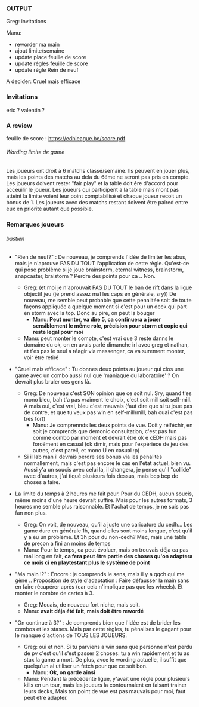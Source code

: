 

### OUTPUT

Greg: invitations

Manu: 

- reworder ma main
- ajout limite/semaine
- update place feuille de score
- update régles feuille de score
- update régle Rein de neuf

A decider: Cruel mais efficace

### Invitations

eric ? valentin ? 

### A review 

feuille de score : https://edhleague.be/score.pdf

###### Wording limite de game

Les joueurs ont droit à 6 matchs classé/semaine. Ils peuvent en jouer plus, mais les points des matchs au dela du 6éme ne seront pas pris en compte. Les joueurs doivent rester "fair play" et la table doit êre d'accord pour acceuilir le joueur. Les joueurs qui participent a la table mais n'ont pas atteint la limite voient leur point comptabilisé et chaque joueur recoit un bonus de 1. Les joueurs avec des matchs restant doivent être paired entre eux en priorité autant que possible.

### Remarques joueurs 

###### bastien

- "Rien de neuf?" : De nouveau, je comprends l'idée de limiter les abus, mais je n'aprouve PAS DU TOUT l'application de cette règle. Qu'est-ce qui pose problème si je joue brainstorm, eternal witness, brainstorm, snapcaster, braistorm ? Perdre des points pour ca .. Non. 
  - Greg: (et moi je n'aprouvait PAS DU TOUT le ban de rift dans la ligue objectif jeu (je prend assez mal les caps en générale, sry)) De nouveau, me semble peut probable que cette penalitée soit de toute façons appliquée a quelque moment si c'est pour un deck qui part en storm avec la top. Donc au pire, on peut la bouger
    - Manu: **Peut monter, va dire 5, ca continuera a jouer sensiblement le même role, précision pour storm et copie qui reste legal pour moi**
  - Manu: peut monter le compte, c'est vrai que 3 reste danns le domaine du ok, on en avais parlé dimanche irl avec greg et nathan, et t'es pas le seul a réagir via messenger, ca va surement monter, voir être retiré
- "Cruel mais efficace" : Tu donnes deux points au joueur qui clos une game avec un combo aussi nul que 'maniaque du laboratoire' ? On devrait plus bruler ces gens là. 
  - Greg: De nouveau c'est SON opinion que ce soit nul. Sry, quand t'es mono bleu, bah t'a pas vraiment le choix, c'est soit mill soit self-mill. A mais oui, c'est vrai, bleu c'est mauvais (faut dire que si tu joue pas de contre, et que tu veux pas win en self-mill/mill, bah ouai c'est pas très fort)
    - Manu:  Je comprennds les deux points de vue. Doit y rélféchir, en soit je comprends que demonic consultation, c'est pas fun comme combo par moment et devrait être ok e cEDH mais pas forcément en casual (ok dimir, mais pour l'expériece de jeu des autres, c'est pareil, et mono U en casual :p)
  - Si il lab man il devrais perdre ses bonus via les penalités normallement, mais c'est pas encore le cas en l'état actuel, bien vu. Aussi y'a un soucis avec celui la, il changera, je pense qu'il "collide" avec d'autres, j'ai tiqué plusieurs fois dessus, mais bcp bcp de choses a faire.  

- La limite du temps à 2 heures me fait peur. Pour du CEDH, aucun soucis, même moins d'une heure devrait suffire. Mais pour les autres formats, 3 heures me semble plus raisonnable. Et l'achat de temps, je ne suis pas fan non plus.
  - Greg: On voit, de nouveau, qu'il a juste une caricature du cedh... Les game dure en générale 1h, quand elles sont moins longue, c'est qu'il y a eu un probleme. Et 3h pour du non-cedh? Mec, mais une table de precon a fini an moins de temps
  - Manu: Pour le temps, ca peut évoluer, mais on trouvais déja ca pas mal long en fait, **ca fera peut être partie des choses qu'on adaptera ce mois ci en playtestant plus le système de point**
- "Ma main !?" : Encore : je comprends le sens, mais il y a qqch qui me gène .. Proposition de style d'adaptation : Faire défausser la main sans en faire récupérer après (car cela n'implique pas que les wheels). Et monter le nombre de cartes à 3. 
  - Greg: Mouais, de nouveau fort niche, mais soit.
  - Manu: **avait déja été fait, mais doit être rewordé**
- "On continue à 3?" : Je comprends bien que l'idée est de brider les combos et les stases. Mais par cette règles, tu pénalises le gagant pour le manque d'actions de TOUS LES JOUEURS. 
  - Greg: oui et non. Si tu parviens a win sans que personne n'est perdu de pv c'est qu'il s'est passer 2 choses: tu a win rapidement et tu as stax la game a mort. De plus, avce le wording actuelle, il suffit que quelqu'un ai utiliser un fetch pour que ce soit bon.
    - Manu: **Ok, on garde ainsi**
  - Manu: Pendant la précédente ligue, y'avait une régle pour plusieurs kills en un tour, mais les joueurs la contournaient en faisant trainer leurs decks, Mais ton point de vue est pas mauvais pour moi, faut peut être adapter.





